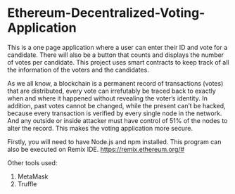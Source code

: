 # Ethereum-Decentralized-Voting-Application

This is a one page application where a user can enter their ID and vote for a candidate. There will also be a button that counts and displays the number of votes per candidate. This project uses smart contracts to keep track of all the information of the voters and the candidates. 

As we all know, a blockchain is a permanent record of transactions (votes) that are distributed, every vote can irrefutably be traced back to exactly when and where it happened without revealing the voter’s identity. In addition, past votes cannot be changed, while the present can’t be hacked, because every transaction is verified by every single node in the network. And any outside or inside attacker must have control of 51% of the nodes to alter the record. This makes the voting application more secure.

Firstly, you will need to have Node.js and npm installed. 
This program can also be executed on Remix IDE.
https://remix.ethereum.org/#

Other tools used:
1) MetaMask
2) Truffle
